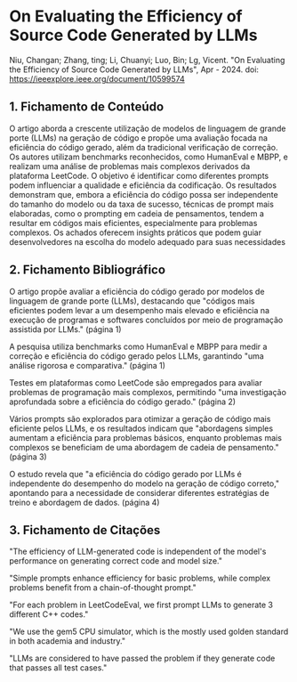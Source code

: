 # On Evaluating the Efficiency of Source Code Generated by LLMs

Niu, Changan; Zhang, ting; Li, Chuanyi; Luo, Bin; Lg, Vicent. "On Evaluating the Efficiency of Source Code Generated by LLMs", Apr - 2024. doi: https://ieeexplore.ieee.org/document/10599574

## 1. Fichamento de Conteúdo

O artigo aborda a crescente utilização de modelos de linguagem de grande porte (LLMs) na geração de código e propõe uma avaliação focada na eficiência do código gerado, além da tradicional verificação de correção. Os autores utilizam benchmarks reconhecidos, como HumanEval e MBPP, e realizam uma análise de problemas mais complexos derivados da plataforma LeetCode. O objetivo é identificar como diferentes prompts podem influenciar a qualidade e eficiência da codificação. Os resultados demonstram que, embora a eficiência do código possa ser independente do tamanho do modelo ou da taxa de sucesso, técnicas de prompt mais elaboradas, como o prompting em cadeia de pensamentos, tendem a resultar em códigos mais eficientes, especialmente para problemas complexos. Os achados oferecem insights práticos que podem guiar desenvolvedores na escolha do modelo adequado para suas necessidades

## 2. Fichamento Bibliográfico 

O artigo propõe avaliar a eficiência do código gerado por modelos de linguagem de grande porte (LLMs), destacando que "códigos mais eficientes podem levar a um desempenho mais elevado e eficiência na execução de programas e softwares concluídos por meio de programação assistida por LLMs." (página 1)

A pesquisa utiliza benchmarks como HumanEval e MBPP para medir a correção e eficiência do código gerado pelos LLMs, garantindo "uma análise rigorosa e comparativa." (página 1)

Testes em plataformas como LeetCode são empregados para avaliar problemas de programação mais complexos, permitindo "uma investigação aprofundada sobre a eficiência do código gerado." (página 2)

Vários prompts são explorados para otimizar a geração de código mais eficiente pelos LLMs, e os resultados indicam que "abordagens simples aumentam a eficiência para problemas básicos, enquanto problemas mais complexos se beneficiam de uma abordagem de cadeia de pensamento." (página 3)

O estudo revela que "a eficiência do código gerado por LLMs é independente do desempenho do modelo na geração de código correto," apontando para a necessidade de considerar diferentes estratégias de treino e abordagem de dados. (página 4)

## 3. Fichamento de Citações 

"The efficiency of LLM-generated code is independent of the model's performance on generating correct code and model size."

"Simple prompts enhance efficiency for basic problems, while complex problems benefit from a chain-of-thought prompt."

"For each problem in LeetCodeEval, we first prompt LLMs to generate 3 different C++ codes."

"We use the gem5 CPU simulator, which is the mostly used golden standard in both academia and industry."

"LLMs are considered to have passed the problem if they generate code that passes all test cases."